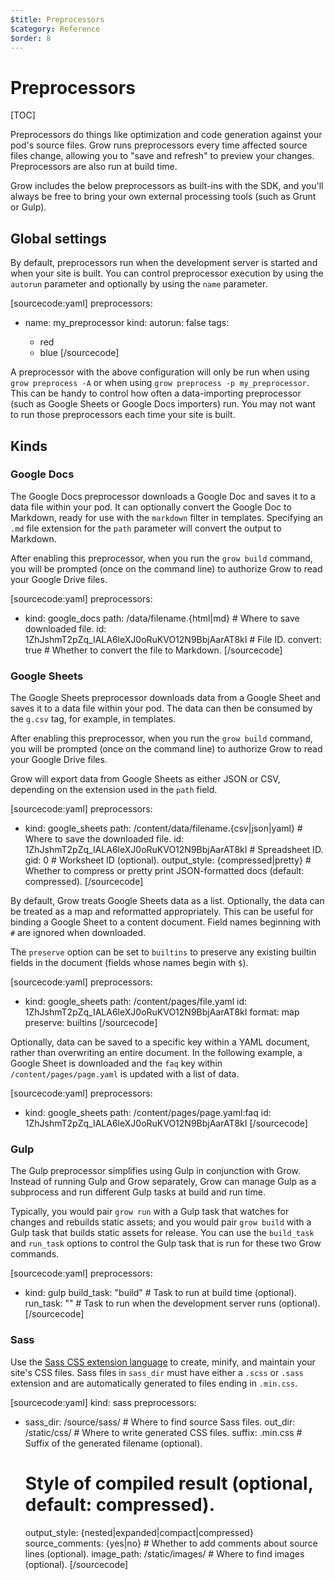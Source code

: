 ```yaml
---
$title: Preprocessors
$category: Reference
$order: 8
---
```

# Preprocessors

[TOC]

Preprocessors do things like optimization and code generation against your pod's source files. Grow runs preprocessors every time affected source files change, allowing you to "save and refresh" to preview your changes. Preprocessors are also run at build time.

Grow includes the below preprocessors as built-ins with the SDK, and you'll always be free to bring your own external processing tools (such as Grunt or Gulp).

## Global settings

By default, preprocessors run when the development server is started and when your site is built. You can control preprocessor execution by using the `autorun` parameter and optionally by using the `name` parameter.

[sourcecode:yaml]
preprocessors:
- name: my_preprocessor
  kind: <kind>
  autorun: false
  tags:
  - red
  - blue
[/sourcecode]

A preprocessor with the above configuration will only be run when using `grow preprocess -A` or when using `grow preprocess -p my_preprocessor`. This can be handy to control how often a data-importing preprocessor (such as Google Sheets or Google Docs importers) run. You may not want to run those preprocessors each time your site is built.

## Kinds

### Google Docs

The Google Docs preprocessor downloads a Google Doc and saves it to a data file within your pod. It can optionally convert the Google Doc to Markdown, ready for use with the `markdown` filter in templates. Specifying an `.md` file extension for the `path` parameter will convert the output to Markdown.

After enabling this preprocessor, when you run the `grow build` command, you will be prompted (once on the command line) to authorize Grow to read your Google Drive files.

[sourcecode:yaml]
preprocessors:
- kind: google_docs
  path: /data/filename.{html|md}                        # Where to save downloaded file.
  id: 1ZhJshmT2pZq_IALA6leXJ0oRuKVO12N9BbjAarAT8kI      # File ID.
  convert: true                                         # Whether to convert the file to Markdown.
[/sourcecode]

### Google Sheets

The Google Sheets preprocessor downloads data from a Google Sheet and saves it to a data file within your pod. The data can then be consumed by the `g.csv` tag, for example, in templates.

After enabling this preprocessor, when you run the `grow build` command, you will be prompted (once on the command line) to authorize Grow to read your Google Drive files.

Grow will export data from Google Sheets as either JSON or CSV, depending on the extension used in the `path` field.

[sourcecode:yaml]
preprocessors:
- kind: google_sheets
  path: /content/data/filename.{csv|json|yaml}          # Where to save the downloaded file.
  id: 1ZhJshmT2pZq_IALA6leXJ0oRuKVO12N9BbjAarAT8kI      # Spreadsheet ID.
  gid: 0                                                # Worksheet ID (optional).
  output_style: {compressed|pretty}                     # Whether to compress or pretty print JSON-formatted docs (default: compressed).
[/sourcecode]

By default, Grow treats Google Sheets data as a list. Optionally, the data can be treated as a map and reformatted appropriately. This can be useful for binding a Google Sheet to a content document. Field names beginning with `#` are ignored when downloaded.

The `preserve` option can be set to `builtins` to preserve any existing builtin fields in the document (fields whose names begin with `$`).

[sourcecode:yaml]
preprocessors:
- kind: google_sheets
  path: /content/pages/file.yaml
  id: 1ZhJshmT2pZq_IALA6leXJ0oRuKVO12N9BbjAarAT8kI
  format: map
  preserve: builtins
[/sourcecode]

Optionally, data can be saved to a specific key within a YAML document, rather than overwriting an entire document. In the following example, a Google Sheet is downloaded and the `faq` key within `/content/pages/page.yaml` is updated with a list of data.

[sourcecode:yaml]
preprocessors:
- kind: google_sheets
  path: /content/pages/page.yaml:faq
  id: 1ZhJshmT2pZq_IALA6leXJ0oRuKVO12N9BbjAarAT8kI
[/sourcecode]

### Gulp

The Gulp preprocessor simplifies using Gulp in conjunction with Grow. Instead of running Gulp and Grow separately, Grow can manage Gulp as a subprocess and run different Gulp tasks at build and run time.

Typically, you would pair `grow run` with a Gulp task that watches for changes and rebuilds static assets; and you would pair `grow build` with a Gulp task that builds static assets for release. You can use the `build_task` and `run_task` options to control the Gulp task that is run for these two Grow commands.

[sourcecode:yaml]
preprocessors:
- kind: gulp
  build_task: "build"             # Task to run at build time (optional).
  run_task: ""                    # Task to run when the development server runs (optional).
[/sourcecode]

### Sass

Use the [Sass CSS extension language](http://sass-lang.com/) to create, minify, and maintain your site's CSS files. Sass files in `sass_dir` must have either a `.scss` or `.sass` extension and are automatically generated to files ending in `.min.css`.

[sourcecode:yaml]
kind: sass
preprocessors:
- sass_dir: /source/sass/         # Where to find source Sass files.
  out_dir: /static/css/           # Where to write generated CSS files.
  suffix: .min.css                # Suffix of the generated filename (optional).
  # Style of compiled result (optional, default: compressed).
  output_style: {nested|expanded|compact|compressed}
  source_comments: {yes|no}       # Whether to add comments about source lines (optional).
  image_path: /static/images/     # Where to find images (optional).
[/sourcecode]
